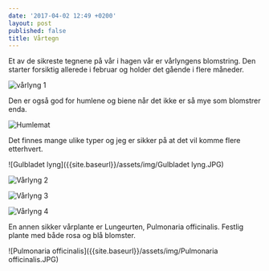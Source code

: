 ```yaml
---
date: '2017-04-02 12:49 +0200'
layout: post
published: false
title: Vårtegn
---
```


Et av de sikreste tegnene på vår i hagen vår er vårlyngens blomstring. Den starter forsiktig allerede i februar og holder det gående i flere måneder. 

![vårlyng 1]({{site.baseurl}}/assets/img/IMG_4101.JPG)

Den er også god for humlene og biene når det ikke er så mye som blomstrer enda. 

![Humlemat]({{site.baseurl}}/assets/img/Humlemat.JPG)

<!--more-->

Det finnes mange ulike typer og jeg er sikker på at det vil komme flere etterhvert. 

![Gulbladet lyng]({{site.baseurl}}/assets/img/Gulbladet lyng.JPG)

![Vårlyng 2]({{site.baseurl}}/assets/img/IMG_4113.JPG)

![Vårlyng 3]({{site.baseurl}}/assets/img/_MG_4125.JPG)

![Vårlyng 4]({{site.baseurl}}/assets/img/_MG_4126.JPG)

En annen sikker vårplante er Lungeurten, Pulmonaria officinalis. Festlig plante med både rosa og blå blomster. 

![Pulmonaria officinalis]({{site.baseurl}}/assets/img/Pulmonaria officinalis.JPG)







